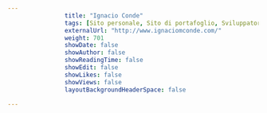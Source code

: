 ---
                title: "Ignacio Conde"
                tags: [Sito personale, Sito di portafoglio, Sviluppatore del software, Sviluppatore di videogiochi]
                externalUrl: "http://www.ignaciomconde.com/"
                weight: 701
                showDate: false
                showAuthor: false
                showReadingTime: false
                showEdit: false
                showLikes: false
                showViews: false
                layoutBackgroundHeaderSpace: false
                ---

